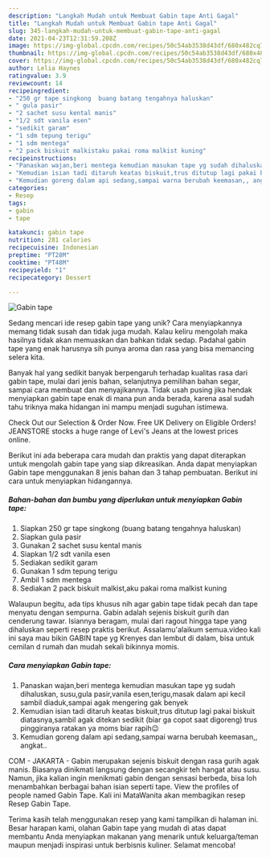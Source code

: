 ```yaml
---
description: "Langkah Mudah untuk Membuat Gabin tape Anti Gagal"
title: "Langkah Mudah untuk Membuat Gabin tape Anti Gagal"
slug: 345-langkah-mudah-untuk-membuat-gabin-tape-anti-gagal
date: 2021-04-23T12:31:59.208Z
image: https://img-global.cpcdn.com/recipes/50c54ab3538d43df/680x482cq70/gabin-tape-foto-resep-utama.jpg
thumbnail: https://img-global.cpcdn.com/recipes/50c54ab3538d43df/680x482cq70/gabin-tape-foto-resep-utama.jpg
cover: https://img-global.cpcdn.com/recipes/50c54ab3538d43df/680x482cq70/gabin-tape-foto-resep-utama.jpg
author: Lelia Haynes
ratingvalue: 3.9
reviewcount: 14
recipeingredient:
- "250 gr tape singkong  buang batang tengahnya haluskan"
- " gula pasir"
- "2 sachet susu kental manis"
- "1/2 sdt vanila esen"
- "sedikit garam"
- "1 sdm tepung terigu"
- "1 sdm mentega"
- "2 pack biskuit malkistaku pakai roma malkist kuning"
recipeinstructions:
- "Panaskan wajan,beri mentega kemudian masukan tape yg sudah dihaluskan, susu,gula pasir,vanila esen,terigu,masak dalam api kecil sambil diaduk,sampai agak mengering gak benyek"
- "Kemudian isian tadi ditaruh keatas biskuit,trus ditutup lagi pakai biskuit diatasnya,sambil agak ditekan sedikit (biar ga copot saat digoreng) trus pinggiranya ratakan ya moms biar rapih😉"
- "Kemudian goreng dalam api sedang,sampai warna berubah keemasan,, angkat.."
categories:
- Resep
tags:
- gabin
- tape

katakunci: gabin tape 
nutrition: 281 calories
recipecuisine: Indonesian
preptime: "PT28M"
cooktime: "PT48M"
recipeyield: "1"
recipecategory: Dessert

---
```



![Gabin tape](https://img-global.cpcdn.com/recipes/50c54ab3538d43df/680x482cq70/gabin-tape-foto-resep-utama.jpg)

Sedang mencari ide resep gabin tape yang unik? Cara menyiapkannya memang tidak susah dan tidak juga mudah. Kalau keliru mengolah maka hasilnya tidak akan memuaskan dan bahkan tidak sedap. Padahal gabin tape yang enak harusnya sih punya aroma dan rasa yang bisa memancing selera kita.

Banyak hal yang sedikit banyak berpengaruh terhadap kualitas rasa dari gabin tape, mulai dari jenis bahan, selanjutnya pemilihan bahan segar, sampai cara membuat dan menyajikannya. Tidak usah pusing jika hendak menyiapkan gabin tape enak di mana pun anda berada, karena asal sudah tahu triknya maka hidangan ini mampu menjadi suguhan istimewa.

Check Out our Selection &amp; Order Now. Free UK Delivery on Eligible Orders! JEANSTORE stocks a huge range of Levi&#39;s Jeans at the lowest prices online.


Berikut ini ada beberapa cara mudah dan praktis yang dapat diterapkan untuk mengolah gabin tape yang siap dikreasikan. Anda dapat menyiapkan Gabin tape menggunakan 8 jenis bahan dan 3 tahap pembuatan. Berikut ini cara untuk menyiapkan hidangannya.

<!--inarticleads1-->

##### Bahan-bahan dan bumbu yang diperlukan untuk menyiapkan Gabin tape:

1. Siapkan 250 gr tape singkong  (buang batang tengahnya haluskan)
1. Siapkan  gula pasir
1. Gunakan 2 sachet susu kental manis
1. Siapkan 1/2 sdt vanila esen
1. Sediakan sedikit garam
1. Gunakan 1 sdm tepung terigu
1. Ambil 1 sdm mentega
1. Sediakan 2 pack biskuit malkist,aku pakai roma malkist kuning


Walaupun begitu, ada tips khusus nih agar gabin tape tidak pecah dan tape menyatu dengan sempurna. Gabin adalah sejenis biskuit gurih dan cenderung tawar. Isiannya beragam, mulai dari ragout hingga tape yang dihaluskan seperti resep praktis berikut. Assalamu&#39;alaikum semua.video kali ini saya mau bikin GABIN tape yg Krenyes dan lembut di dalam, bisa untuk cemilan d rumah dan mudah sekali bikinnya momis. 

<!--inarticleads2-->

##### Cara menyiapkan Gabin tape:

1. Panaskan wajan,beri mentega kemudian masukan tape yg sudah dihaluskan, susu,gula pasir,vanila esen,terigu,masak dalam api kecil sambil diaduk,sampai agak mengering gak benyek
1. Kemudian isian tadi ditaruh keatas biskuit,trus ditutup lagi pakai biskuit diatasnya,sambil agak ditekan sedikit (biar ga copot saat digoreng) trus pinggiranya ratakan ya moms biar rapih😉
1. Kemudian goreng dalam api sedang,sampai warna berubah keemasan,, angkat..


COM - JAKARTA - Gabin merupakan sejenis biskuit dengan rasa gurih agak manis. Biasanya dinikmati langsung dengan secangkir teh hangat atau susu. Namun, jika kalian ingin menikmati gabin dengan sensasi berbeda, bisa loh menambahkan berbagai bahan isian seperti tape. View the profiles of people named Gabin Tape. Kali ini MataWanita akan membagikan resep Resep Gabin Tape. 

Terima kasih telah menggunakan resep yang kami tampilkan di halaman ini. Besar harapan kami, olahan Gabin tape yang mudah di atas dapat membantu Anda menyiapkan makanan yang menarik untuk keluarga/teman maupun menjadi inspirasi untuk berbisnis kuliner. Selamat mencoba!
